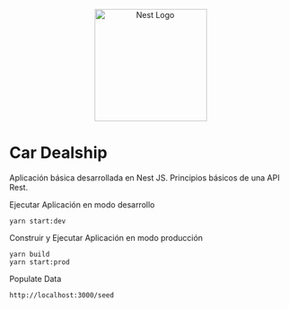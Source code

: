 <p align="center">
  <a href="http://nestjs.com/" target="blank"><img src="https://nestjs.com/img/logo-small.svg" width="200" alt="Nest Logo" /></a>
</p>

# Car Dealship

Aplicación básica desarrollada en Nest JS. Principios básicos de una API Rest.

Ejecutar Aplicación en modo desarrollo
```
yarn start:dev
```

Construir y Ejecutar Aplicación en modo producción
```
yarn build
yarn start:prod
```

Populate Data
```
http://localhost:3000/seed
```